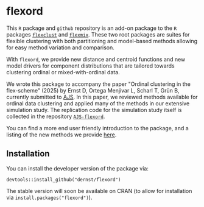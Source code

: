 # flexord

This `R` package and `github` repository is an add-on package to the
`R` packages [`flexclust`](https://CRAN.R-project.org/package=flexclust/)
and [`flexmix`](https://CRAN.R-project.org/package=flexmix/). These two root
packages are suites for flexible clustering with both partitioning
and model-based methods allowing for easy method variation and comparison.

With `flexord`, we provide new distance and centroid functions and new
model drivers for component distributions that are tailored towards
clustering ordinal or mixed-with-ordinal data.

We wrote this package to accompany the paper "Ordinal clustering in the flex-scheme" (2025)
by Ernst D, Ortega Menjivar L, Scharl T, Grün B, currently submitted to [AJS](https://ajs.or.at).
In this paper, we reviewed methods available for ordinal data clustering and applied many
of the methods in our extensive simulation study. The replication code for the simulation study itself is collected
in the repository [`AJS-flexord`](https://github.com/zettlchen/AJS-flexord). <replace with Zenodo DOI>

You can find a more end user friendly introduction to the package, and a listing of the new
methods we provide [here](https://dernst.github.io/flexord/articles/Intro2Flexord.html).

## Installation

You can install the developer version of the package via:

```
devtools::install_github("dernst/flexord")
```

The stable version will soon be available on CRAN (to allow for installation via `install.packages("flexord")`).
